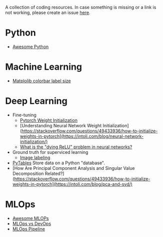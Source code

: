 A collection of coding resources. In case something is missing or a link is not working, please create an issue [here](https://github.com/vpapaioannou/machine_deep_learning_resources/issues).

# Python

- [Awesome Python](https://github.com/vinta/awesome-python)

# Machine Learning

- [Matplolib colorbar label size](https://matplotlib.org/3.1.1/api/_as_gen/matplotlib.axes.Axes.tick_params.html)

# Deep Learning

- Fine-tuning
  - [Pytorch Weight Initialization](https://stackoverflow.com/questions/49433936/how-to-initialize-weights-in-pytorch)
  - [Understanding Neural Network Weight Initialization](https://stackoverflow.com/questions/49433936/how-to-initialize-weights-in-pytorch](https://intoli.com/blog/neural-network-initialization/)
  - [What is the "dying ReLU" problem in neural networks?](https://datascience.stackexchange.com/questions/5706/what-is-the-dying-relu-problem-in-neural-networks)
- Ground truth for superviced learning
  - [Image labeling](https://github.com/wkentaro/labelme)
- [PyTables](https://www.machinelearninguru.com/deep_learning/data_preparation/hdf5/hdf5.html) Store data on a Python "database".
- [How Are Principal Component Analysis and Singular Value Decomposition Related?](https://stackoverflow.com/questions/49433936/how-to-initialize-weights-in-pytorch](https://intoli.com/blog/pca-and-svd/)
    
# MLOps      
      
- [Awesome MLOPs](https://github.com/kelvins/awesome-mlops)
- [MLOps vs DevOps](https://aws.amazon.com/what-is/mlops/)
- [MLOps Pipeline]()
